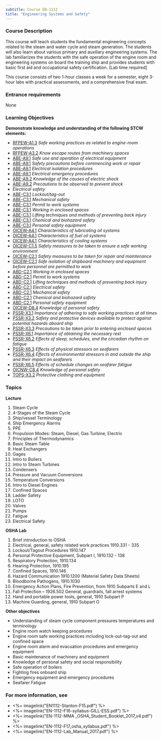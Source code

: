 ```yaml
---
subtitle: Course EN-1112
title: "Engineering Systems and Safety"
---
```


### Course Description

This course will teach students the fundamental engineering concepts related to the steam and water cycle and steam generation. The students will also learn about various primary and auxiliary engineering systems. The lab familiarizes the students with the safe operation of the engine room and engineering systems on board the training ship and provides students with basic first aid and occupational safety certification. [Lab time required]

This course consists of two 1-hour classes a week for a semester, eight 3-hour labs with practical assessments, and a comprehensive final exam.

### Entrance requirements

None

### Learning Objectives

**Demonstrate knowledge and understanding of the following STCW elements:**

* [RFPEW-A1.3]({{site.baseurl}}/tables/34.html#RFPEW-A1.3) *Safe working practices as related to engine-room operations*
* [RFPEW-A3.2]({{site.baseurl}}/tables/34.html#RFPEW-A3.2) *Know escape routes from machinery spaces*
* [ABE-A9.1]({{site.baseurl}}/tables/35.html#ABE-A9.1) *Safe use and operation of electrical equipment*
* [ABE-A9.1]({{site.baseurl}}/tables/35.html#ABE-A9.1) *Safety precautions before commencing work or repair*
* [ABE-A9.1]({{site.baseurl}}/tables/35.html#ABE-A9.1) *Electrical isolation procedures*
* [ABE-A9.1]({{site.baseurl}}/tables/35.html#ABE-A9.1) *Electrical emergency procedures*
* [ABE-A9.2]({{site.baseurl}}/tables/35.html#ABE-A9.2) *Knowledge of the causes of electric shock*
* [ABE-A9.2]({{site.baseurl}}/tables/35.html#ABE-A9.2) *Precautions to be observed to prevent shock*
*  *Electrical safety*
* [ABE-C3.1]({{site.baseurl}}/tables/35.html#ABE-C3.1) *Lockout/tag-out*
* [ABE-C3.1]({{site.baseurl}}/tables/35.html#ABE-C3.1) *Mechanical safety*
* [ABE-C3.1]({{site.baseurl}}/tables/35.html#ABE-C3.1) *Permit to work systems*
* [ABE-C3.1]({{site.baseurl}}/tables/35.html#ABE-C3.1) *Working in enclosed spaces*
* [ABE-C3.1]({{site.baseurl}}/tables/35.html#ABE-C3.1) *Lifting techniques and methods of preventing back injury*
* [ABE-C3.1]({{site.baseurl}}/tables/35.html#ABE-C3.1) *Chemical and biohazard safety*
* [ABE-C3.1]({{site.baseurl}}/tables/35.html#ABE-C3.1) *Personal safety equipment*
* [OICEW-A4.1]({{site.baseurl}}/tables/31.html#OICEW-A4.1) *Characteristics of lubricating oil systems*
* [OICEW-A4.1]({{site.baseurl}}/tables/31.html#OICEW-A4.1) *Characteristics of fuel oil systems*
* [OICEW-A4.1]({{site.baseurl}}/tables/31.html#OICEW-A4.1) *Characteristics of cooling systems*
* [OICEW-C1.5]({{site.baseurl}}/tables/31.html#OICEW-C1.5) *Safety measures to be taken to ensure a safe working environment*
* [OICEW-C2.1]({{site.baseurl}}/tables/31.html#OICEW-C2.1) *Safety measures to be taken for repair and maintenance*
* [OICEW-C2.1]({{site.baseurl}}/tables/31.html#OICEW-C2.1) *Safe isolation of shipboard machinery and equipment before personnel are permitted to work*
* [ABD-C2.1]({{site.baseurl}}/tables/25.html#ABD-C2.1) *Working in enclosed spaces*
* [ABD-C2.1]({{site.baseurl}}/tables/25.html#ABD-C2.1) *Permit to work systems*
* [ABD-C2.1]({{site.baseurl}}/tables/25.html#ABD-C2.1) *Lifting techniques and methods of preventing back injury*
* [ABD-C2.1]({{site.baseurl}}/tables/25.html#ABD-C2.1) *Electrical safety*
* [ABD-C2.1]({{site.baseurl}}/tables/25.html#ABD-C2.1) *Mechanical safety*
* [ABD-C2.1]({{site.baseurl}}/tables/25.html#ABD-C2.1) *Chemical and biohazard safety*
* [ABD-C2.1]({{site.baseurl}}/tables/25.html#ABD-C2.1) *Personal safety equipment*
* [OICEW-D8.4]({{site.baseurl}}/tables/31.html#OICEW-D8.4) *Knowledge of personal safety*
* [PSSR-X3.1]({{site.baseurl}}/tables/614.html#PSSR-X3.1) *Importance of adhering to safe working practices at all times*
* [PSSR-X3.2]({{site.baseurl}}/tables/614.html#PSSR-X3.2) *Safety and protective devices available to protect against potential hazards aboard ship*
* [PSSR-X3.3]({{site.baseurl}}/tables/614.html#PSSR-X3.3) *Precautions to be taken prior to entering enclosed spaces*
* [PSSR-X6.1]({{site.baseurl}}/tables/614.html#PSSR-X6.1) *Importance of obtaining the necessary rest*
* [PSSR-X6.2]({{site.baseurl}}/tables/614.html#PSSR-X6.2) *Effects of sleep, schedules, and the circadian rhythm on fatigue*
* [PSSR-X6.3]({{site.baseurl}}/tables/614.html#PSSR-X6.3) *Effects of physical stressors on seafarers*
* [PSSR-X6.4]({{site.baseurl}}/tables/614.html#PSSR-X6.4) *Effects of environmental stressors in and outside the ship and their impact on seafarers*
* [PSSR-X6.5]({{site.baseurl}}/tables/614.html#PSSR-X6.5) *Effects of schedule changes on seafarer fatigue*
* [OICNW-C8.4]({{site.baseurl}}/tables/21.html#OICNW-C8.4) *Knowledge of personal safety*
* [TOPS-X3.2]({{site.baseurl}}/tables/5111.html#TOPS-X3.2) *Protective clothing and equipment*


### Topics


**Lecture**

1.	Steam Cycle
2.	4-Stages of the Steam Cycle
3.	Ship/vessel Terminology
4.	Ship Emergency Alarms
5.	PPE
6.	Propulsion Modes: Steam, Diesel, Gas Turbine, Electric
7.	Principles of Thermodynamics
8.	Basic Steam Table
9.	Heat Exchangers
10.	Gages
11.	Intro to Boilers
12.	Intro to Steam Turbines
13.	Condensers
14.	Pressure and Vacuum Conversions
15.	Temperature Conversions
16.	Intro to Diesel Engines
17.	Confined Spaces
18.	Ladder Safety
19.	LOTO
20.	Valves
21.	Pumps
22.	Fatigue
23.	Electrical Safety


**OSHA Lab**


1. Brief introduction to OSHA
1. Electrical, general,   safety related work practices 1910.331 - 335
1. Lockout/Tagout Procedures 1910.147
1. Personal Protective Equipment,  Subpart I, 1910.132 - 138
1. Respiratory Protection, 1910.134 
1. Hearing Protection, 1910.195
1. Confined Spaces, 1910.146
1. Hazard Communication 1910.1200 (Material Safety Data Sheets)
1. Bloodborne Pathogens,  1910.1030
1. Emergency Action Plans, Fire Prevention, from 1910 Subparts E and L
1. Fall Protection – 1926.502 General,  guardrails,  fall arrest systems
1. Hand and portable power tools, general,  1910 Subpart P
1. Machine Guarding, general, 1910 Subpart O






**Other objectives**

* Understanding of steam cycle component pressures temperatures and terminology
* Engine room watch keeping procedures
* Engine room safe working practices including lock-out-tag-out and confined space
* Engine room alarm and evacuation procedures and emergency equipment
* Basic maintenance of machinery and equipment
* Knowledge of personal safety and social responsibility
* Safe operation of boilers
* Fighting fires onboard ship
* Emergency equipment and emergency procedures
* Seafarer Fatigue

### For more information, see 

* <%= imagelink("EN1112-Stanton-F15.pdf") %> 
* <%= imagelink("EN-1112-F16-syllabus-GILL-ESS.pdf") %> 
* <%= imagelink("EN-1112-MMA _OSHA_Student_Booklet_2017_v4.pdf") %> 
* <%= imagelink("EN-1112-F17_osha_syllabus.pdf") %> 
* <%= imagelink("EN-1112-Lab_Manual_2017.pdf") %> 



